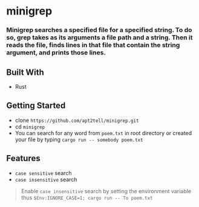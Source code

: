 # minigrep

### Minigrep searches a specified file for a specified string. To do so, grep takes as its arguments a file path and a string. Then it reads the file, finds lines in that file that contain the string argument, and prints those lines.

## Built With 
- Rust

## Getting Started
- clone `https://github.com/apt2tell/minigrep.git`
- cd `minigrep`
- You can search for any word from `poem.txt` in root directory or created your file by typing `cargo run -- somebody poem.txt`

## Features
- `case sensitive` search
- `case insensitive` search

> Enable `case insensitive` search by setting the environment variable thus `$Env:IGNORE_CASE=1; cargo run -- To poem.txt`

